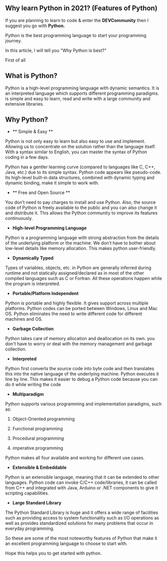 ## Why learn Python in 2021? (Features of Python)

If you are planning to learn to code & enter the **DEVCommunity** then I suggest you go with **Python.**

Python is the best programming language to start your programming journey.

In this article, I will tell you "Why Python is best?"

First of all
 
## What is Python?

Python is a high-level programming language with dynamic semantics. It is an interpreted language which supports different programming paradigms. is simple and easy to learn, read and write with a large community and extensive libraries.

## Why Python?

- ** Simple & Easy **

Python is not only easy to learn but also easy to use and implement. Allowing us to concentrate on the solution rather than the language itself. With a syntax similar to English, you can master the syntax of Python coding in a few days.

Python has a gentler learning curve (compared to languages like C, C++, Java, etc.) due
to its simple syntax.
Python code appears like pseudo-code.
Its high-level built-in data structures, combined with dynamic typing and dynamic binding, make it simple to work with.

- ** Free and Open Source **

You don’t need to pay charges to install and use Python.
Also, the source code of Python is freely available to the public and you can also change it and distribute it. This allows the Python community to improve its features continuously.

- **High-level Programming Language**

Python is a programming language with strong abstraction from the details of the underlying
platform or the machine.
We don’t have to bother about low-level details like memory allocation. This makes python user-friendly.

- **Dynamically Typed**

Types of variables, objects, etc. in Python are generally inferred during runtime and not statically assigned/declared as in most of the other compiled languages such as C or Fortran.
All these operations happen while the program is interpreted.

- **Portable/Platform Independent**

Python is portable and highly flexible. It gives support across multiple platforms. Python codes can be ported between Windows, Linux and Mac OS. Python eliminates the need to write different code for different machines and OS.

- **Garbage Collection**

Python takes care of memory allocation and deallocation on its own. you don't have to worry or deal with the memory management and garbage collection.

 - **Interpreted**

Python first converts the source code into byte code and then translates this into the native language of the underlying machine. Python executes it line by line.
This makes it easier to debug a Python code because you can do it while writing the code

- **Multiparadigm**

Python supports various programming and implementation paradigms, such as:

1. Object-Oriented programming

2. Functional programming

3. Procedural programming

4. imperative programming

Python makes all four available and working for different use cases.

- **Extensible & Embeddable**

Python is an extensible language, meaning that it can be extended to other languages.
Python code can invoke C/C++ code/libraries, it can be called from C++ and integrated with Java, Arduino or .NET components to give it scripting capabilities.

- **Large Standard Library**

The Python Standard Library is huge and it offers a wide range of facilities such as providing access to system functionality such as I/O operations as well as provides standardized solutions for many problems that occur in
everyday programming.

So these are some of the most noteworthy features of Python that make it an excellent programming language to choose to start with.

Hope this helps you to get started with python.











